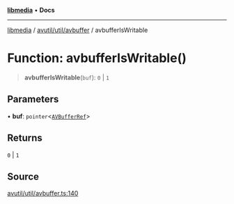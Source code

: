 [**libmedia**](../../../../README.md) • **Docs**

***

[libmedia](../../../../README.md) / [avutil/util/avbuffer](../README.md) / avbufferIsWritable

# Function: avbufferIsWritable()

> **avbufferIsWritable**(`buf`): `0` \| `1`

## Parameters

• **buf**: `pointer`\<[`AVBufferRef`](../../../struct/avbuffer/classes/AVBufferRef.md)\>

## Returns

`0` \| `1`

## Source

[avutil/util/avbuffer.ts:140](https://github.com/zhaohappy/libmedia/blob/83708827f1f74f03ced670ca9bc2d9d1e5e5366a/src/avutil/util/avbuffer.ts#L140)
